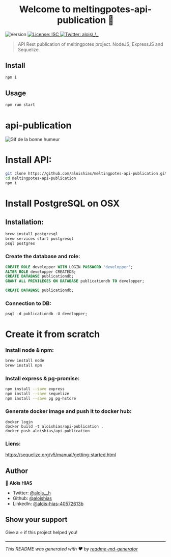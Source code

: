 <h1 align="center">Welcome to meltingpotes-api-publication 👋</h1>
<p>
  <img alt="Version" src="https://img.shields.io/badge/version-1.0.0-blue.svg?cacheSeconds=2592000" />
  <a href="#" target="_blank">
    <img alt="License: ISC" src="https://img.shields.io/badge/License-ISC-yellow.svg" />
  </a>
  <a href="https://twitter.com/alois__h" target="_blank">
    <img alt="Twitter: alois\_\_" src="https://img.shields.io/twitter/follow/alois__h.svg?style=social" />
  </a>
</p>

> API Rest publication of meltingpotes project. NodeJS, ExpressJS and Sequelize




## Install

```sh
npm i
```

## Usage

```sh
npm run start
```




# api-publication

![Gif de la bonne humeur](https://media1.tenor.com/images/f72cb542d6b3e3c3421889e0a3d9628d/tenor.gif?itemid=4533805)


# Install API:

```bash
git clone https://github.com/aloishias/meltingpotes-api-publication.git
cd meltingpotes-api-publication
npm i
```




# Install PostgreSQL on OSX

## Installation:
```bash
brew install postgresql
brew services start postgresql
psql postgres
```

### Create the database and role:
```sql
CREATE ROLE developper WITH LOGIN PASSWORD 'developper';
ALTER ROLE developper CREATEDB;
CREATE DATABASE publicationdb;
GRANT ALL PRIVILEGES ON DATABASE publicationdb TO developper;

CREATE DATABASE publicationdb;
```

### Connection to DB:
```slq
psql -d publicationdb -U developper;
```




# Create it from scratch

### Install node & npm:

```bash
brew install node
brew install npm
```

### Install express & pg-promise:

```bash
npm install --save express
npm install --save sequelize
npm install --save pg pg-hstore
```

### Generate docker image and push it to docker hub:
```docker
docker login
docker build -t aloishias/api-publication .
docker push aloishias/api-publication
```


### Liens:

https://sequelize.org/v5/manual/getting-started.html



## Author

👤 **Aloïs HIAS**

* Twitter: [@alois__h](https://twitter.com/alois__h)
* Github: [@aloishias](https://github.com/aloishias)
* LinkedIn: [@aloïs-hias-40572613b](https://linkedin.com/in/aloïs-hias-40572613b)

## Show your support

Give a ⭐️ if this project helped you!

***
_This README was generated with ❤️ by [readme-md-generator](https://github.com/kefranabg/readme-md-generator)_
